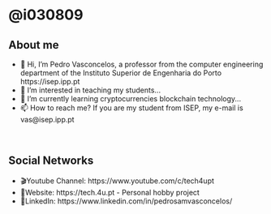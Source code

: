 <h1>@i030809</h1>
<h2>About me</h2>
<ul>
<li>👋 Hi, I’m Pedro Vasconcelos, a professor from the computer engineering department of the Instituto Superior de Engenharia do Porto https://isep.ipp.pt </li>
<li>👀 I’m interested in teaching my students...</li>
<li>🌱 I’m currently learning cryptocurrencies blockchain technology...</li>
<li>📫 How to reach me? If you are my student from ISEP, my e-mail is vas@isep.ipp.pt</li>
</ul>
<br />
<h2>Social Networks</h2>
<ul>
  <li>🎬Youtube Channel: https://www.youtube.com/c/tech4upt</li>
  <li>🔗Website: https://tech.4u.pt - Personal hobby project</li>
  <li>🔗LinkedIn: https://www.linkedin.com/in/pedrosamvasconcelos/</li>
</ul>
